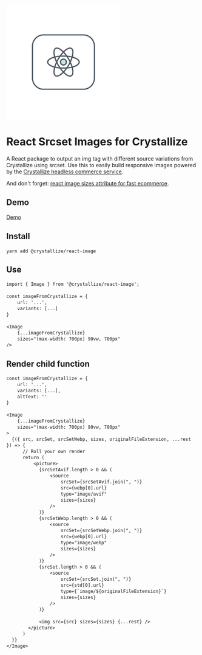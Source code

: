 ![alt text](https://raw.githubusercontent.com/CrystallizeAPI/react-image/HEAD/media/logo.png 'An illustration of an atom')

# React Srcset Images for Crystallize

A React package to output an img tag with different source variations from Crystallize using srcset. Use this to easily build responsive images powered by the [Crystallize headless commerce service](https://crystallize.com/).

And don't forget:
[react image sizes attribute for fast ecommerce](https://crystallize.com/blog/react-image-sizes-attribute-for-fast-ecommerce).

## Demo

[Demo](https://react-image.milliseconds.io/)

## Install

```
yarn add @crystallize/react-image
```

## Use

```
import { Image } from '@crystallize/react-image';

const imageFromCrystallize = {
    url: '...',
    variants: [...]
}

<Image
    {...imageFromCrystallize}
    sizes="(max-width: 700px) 90vw, 700px"
/>
```

## Render child function

```
const imageFromCrystallize = {
    url: '...',
    variants: [...],
    altText: ''
}

<Image
    {...imageFromCrystallize}
    sizes="(max-width: 700px) 90vw, 700px"
>
  {({ src, srcSet, srcSetWebp, sizes, originalFileExtension, ...rest }) => {
      // Roll your own render
      return (
          <picture>
            {srcSetAvif.length > 0 && (
                <source
                    srcSet={srcSetAvif.join(", ")}
                    src={webp[0].url}
                    type="image/avif"
                    sizes={sizes}
                />
            )}
            {srcSetWebp.length > 0 && (
                <source
                    srcSet={srcSetWebp.join(", ")}
                    src={webp[0].url}
                    type="image/webp"
                    sizes={sizes}
                />
            )}
            {srcSet.length > 0 && (
                <source
                    srcSet={srcSet.join(", ")}
                    src={std[0].url}
                    type={`image/${originalFileExtension}`}
                    sizes={sizes}
                />
            )}

            <img src={src} sizes={sizes} {...rest} />
        </picture>
      )
  }}
</Image>
```
